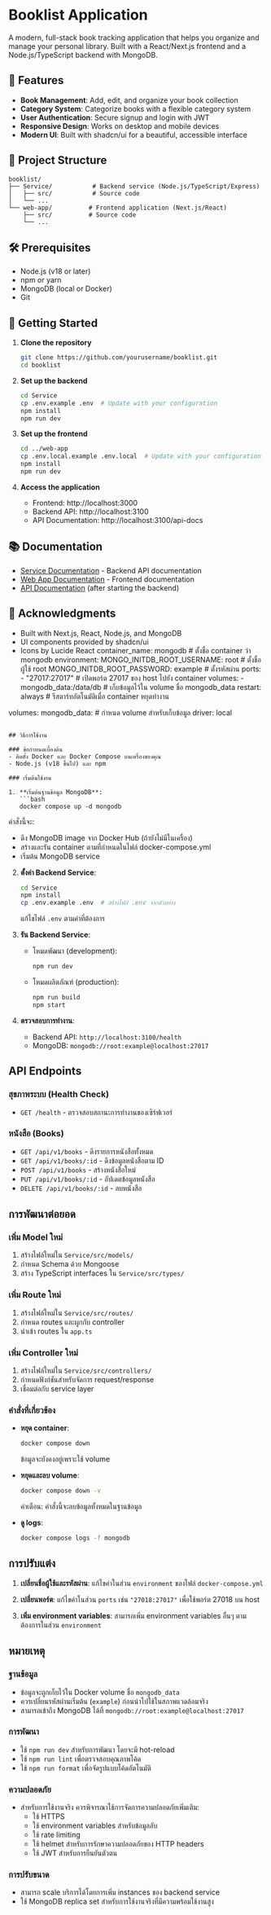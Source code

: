 # Booklist Application

A modern, full-stack book tracking application that helps you organize and manage your personal library. Built with a React/Next.js frontend and a Node.js/TypeScript backend with MongoDB.

## 🚀 Features

- **Book Management**: Add, edit, and organize your book collection
- **Category System**: Categorize books with a flexible category system
- **User Authentication**: Secure signup and login with JWT
- **Responsive Design**: Works on desktop and mobile devices
- **Modern UI**: Built with shadcn/ui for a beautiful, accessible interface

## 📁 Project Structure

```
booklist/
├── Service/           # Backend service (Node.js/TypeScript/Express)
│   ├── src/           # Source code
│   └── ...           
└── web-app/          # Frontend application (Next.js/React)
    ├── src/          # Source code
    └── ...
```

## 🛠️ Prerequisites

- Node.js (v18 or later)
- npm or yarn
- MongoDB (local or Docker)
- Git

## 🚀 Getting Started

1. **Clone the repository**
   ```bash
   git clone https://github.com/yourusername/booklist.git
   cd booklist
   ```

2. **Set up the backend**
   ```bash
   cd Service
   cp .env.example .env  # Update with your configuration
   npm install
   npm run dev
   ```

3. **Set up the frontend**
   ```bash
   cd ../web-app
   cp .env.local.example .env.local  # Update with your configuration
   npm install
   npm run dev
   ```

4. **Access the application**
   - Frontend: http://localhost:3000
   - Backend API: http://localhost:3100
   - API Documentation: http://localhost:3100/api-docs

## 📚 Documentation

- [Service Documentation](./Service/README.md) - Backend API documentation
- [Web App Documentation](./web-app/README.md) - Frontend documentation
- [API Documentation](http://localhost:3100/api-docs) (after starting the backend)

## 🙏 Acknowledgments

- Built with Next.js, React, Node.js, and MongoDB
- UI components provided by shadcn/ui
- Icons by Lucide React
    container_name: mongodb  # ตั้งชื่อ container ว่า mongodb
    environment:
      MONGO_INITDB_ROOT_USERNAME: root  # ตั้งชื่อผู้ใช้ root
      MONGO_INITDB_ROOT_PASSWORD: example  # ตั้งรหัสผ่าน
    ports:
      - "27017:27017"  # เปิดพอร์ต 27017 ของ host ไปยัง container
    volumes:
      - mongodb_data:/data/db  # เก็บข้อมูลไว้ใน volume ชื่อ mongodb_data
    restart: always  # รีสตาร์ทอัตโนมัติเมื่อ container หยุดทำงาน

volumes:
  mongodb_data:  # กำหนด volume สำหรับเก็บข้อมูล
    driver: local
```

## วิธีการใช้งาน

### ข้อกำหนดเบื้องต้น
- ติดตั้ง Docker และ Docker Compose บนเครื่องของคุณ
- Node.js (v18 ขึ้นไป) และ npm

### เริ่มต้นใช้งาน

1. **เริ่มต้นฐานข้อมูล MongoDB**:
   ```bash
   docker compose up -d mongodb
   ```
   คำสั่งนี้จะ:
   - ดึง MongoDB image จาก Docker Hub (ถ้ายังไม่มีในเครื่อง)
   - สร้างและรัน container ตามที่กำหนดในไฟล์ docker-compose.yml
   - เริ่มต้น MongoDB service

2. **ตั้งค่า Backend Service**:
   ```bash
   cd Service
   npm install
   cp .env.example .env  # สร้างไฟล์ .env จากตัวอย่าง
   ```
   แก้ไขไฟล์ `.env` ตามค่าที่ต้องการ

3. **รัน Backend Service**:
   - โหมดพัฒนา (development):
     ```bash
     npm run dev
     ```
   - โหมดผลิตภัณฑ์ (production):
     ```bash
     npm run build
     npm start
     ```

4. **ตรวจสอบการทำงาน**:
   - Backend API: `http://localhost:3100/health`
   - MongoDB: `mongodb://root:example@localhost:27017`

## API Endpoints

### สุขภาพระบบ (Health Check)
- `GET /health` - ตรวจสอบสถานะการทำงานของเซิร์ฟเวอร์

### หนังสือ (Books)
- `GET /api/v1/books` - ดึงรายการหนังสือทั้งหมด
- `GET /api/v1/books/:id` - ดึงข้อมูลหนังสือตาม ID
- `POST /api/v1/books` - สร้างหนังสือใหม่
- `PUT /api/v1/books/:id` - อัปเดตข้อมูลหนังสือ
- `DELETE /api/v1/books/:id` - ลบหนังสือ

## การพัฒนาต่อยอด

### เพิ่ม Model ใหม่
1. สร้างไฟล์ใหม่ใน `Service/src/models/`
2. กำหนด Schema ด้วย Mongoose
3. สร้าง TypeScript interfaces ใน `Service/src/types/`

### เพิ่ม Route ใหม่
1. สร้างไฟล์ใหม่ใน `Service/src/routes/`
2. กำหนด routes และผูกกับ controller
3. นำเข้า routes ใน `app.ts`

### เพิ่ม Controller ใหม่
1. สร้างไฟล์ใหม่ใน `Service/src/controllers/`
2. กำหนดฟังก์ชันสำหรับจัดการ request/response
3. เชื่อมต่อกับ service layer

### คำสั่งที่เกี่ยวข้อง

- **หยุด container**:
  ```bash
  docker compose down
  ```
  ข้อมูลจะยังคงอยู่เพราะใช้ volume

- **หยุดและลบ volume**:
  ```bash
  docker compose down -v
  ```
  คำเตือน: คำสั่งนี้จะลบข้อมูลทั้งหมดในฐานข้อมูล

- **ดู logs**:
  ```bash
  docker compose logs -f mongodb
  ```

## การปรับแต่ง

1. **เปลี่ยนชื่อผู้ใช้และรหัสผ่าน**:
   แก้ไขค่าในส่วน `environment` ของไฟล์ `docker-compose.yml`

2. **เปลี่ยนพอร์ต**:
   แก้ไขค่าในส่วน `ports` เช่น `"27018:27017"` เพื่อใช้พอร์ต 27018 บน host

3. **เพิ่ม environment variables**:
   สามารถเพิ่ม environment variables อื่นๆ ตามต้องการในส่วน `environment`

## หมายเหตุ

### ฐานข้อมูล
- ข้อมูลจะถูกเก็บไว้ใน Docker volume ชื่อ `mongodb_data`
- ควรเปลี่ยนรหัสผ่านเริ่มต้น (`example`) ก่อนนำไปใช้ในสภาพแวดล้อมจริง
- สามารถเข้าถึง MongoDB ได้ที่ `mongodb://root:example@localhost:27017`

### การพัฒนา
- ใช้ `npm run dev` สำหรับการพัฒนา โดยจะมี hot-reload
- ใช้ `npm run lint` เพื่อตรวจสอบคุณภาพโค้ด
- ใช้ `npm run format` เพื่อจัดรูปแบบโค้ดอัตโนมัติ

### ความปลอดภัย
- สำหรับการใช้งานจริง ควรพิจารณาใช้การจัดการความปลอดภัยเพิ่มเติม:
  - ใช้ HTTPS
  - ใช้ environment variables สำหรับข้อมูลลับ
  - ใช้ rate limiting
  - ใช้ helmet สำหรับการรักษาความปลอดภัยของ HTTP headers
  - ใช้ JWT สำหรับการยืนยันตัวตน

### การปรับขนาด
- สามารถ scale บริการได้โดยการเพิ่ม instances ของ backend service
- ใช้ MongoDB replica set สำหรับการใช้งานจริงที่มีความพร้อมใช้งานสูง
